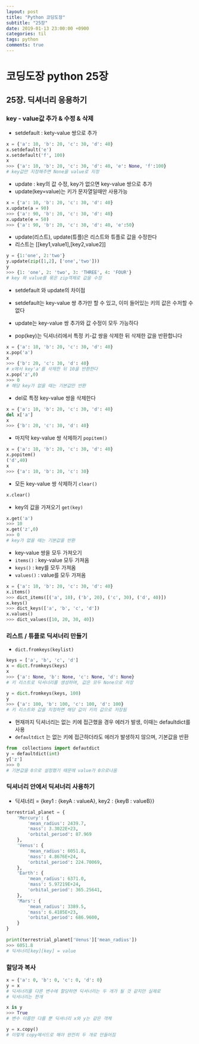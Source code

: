 ```yaml
---
layout: post
title: "Python 코딩도장"
subtitle: "25장"
date: 2019-01-13 23:00:00 +0900
categories: til
tags: python
comments: true
---
```


# 코딩도장 python 25장

## 25장. 딕셔너리 응용하기

### key - value값 추가 & 수정 & 삭제

- setdefault : kety-value	쌍으로 추가

```python
x = {'a': 10, 'b': 20, 'c': 30, 'd': 40}
x.setdefault('e')
x.setdefault('f', 100)
x
>>> {'a': 10, 'b': 20, 'c': 30, 'd': 40, 'e': None, 'f':100}
# key값만 지정해주면 None을 value로 지정
```

- update : key의 값 수정, key가 없으면 key-value 쌍으로 추가
- update(key=value)는 키가 문자열일때만 사용가능

```python
x = {'a': 10, 'b': 20, 'c': 30, 'd': 40}
x.update(a = 90)
>>> {'a': 90, 'b': 20, 'c': 30, 'd': 40}
x.update(e = 50)
>>> {'a': 90, 'b': 20, 'c': 30, 'd': 40, 'e':50}
```

- update(리스트), update(튜플)은 리스트와 튜플로 값을 수정한다
- 리스트는 [[key1,value1],[key2,value2]]

```python
y = {1:'one', 2:'two'}
y.update(zip([1,2], ['one','two']))
y
>>> {1: 'one', 2: 'two', 3: 'THREE', 4: 'FOUR'}
# key 와 value를 묶은 zip객체로 값을 수정
```

- setdefault 와 update의 차이점
- setdefault는 key-value 쌍 추가만 할 수 있고, 이미 들어있는 키의 값은 수저할 수 없다
- update는 key-value 쌍 추가와 값 수정이 모두 가능하다



- pop(key)는 딕셔너리에서 특정 키-값 쌍을 삭제한 뒤 삭제한 값을 반환합니다

```python
x = {'a': 10, 'b': 20, 'c': 30, 'd': 40}
x.pop('a')
x
>>> {'b': 20, 'c': 30, 'd': 40}
# x에서 key'a'를 삭제한 뒤 10을 반환한다
x.pop('z',0)
>>> 0
# 해당 key가 없을 때는 기본값만 반환
```

- del로 특정 key-value 쌍을 삭제한다

```python
x = {'a': 10, 'b': 20, 'c': 30, 'd': 40}
del x['a']
x
>>> {'b': 20, 'c': 30, 'd': 40}
```

- 마지막 key-value 쌍 삭제하기 `popitem()`

```python
x = {'a': 10, 'b': 20, 'c': 30, 'd': 40}
x.popitem()
('d',40)
x
>>> {'a': 10, 'b': 20, 'c': 30}
```

- 모든 key-value 쌍 삭제하기 `clear()`

```python
x.clear()
```

- key의 값을 가져오기 `get(key)`

```python
x.get('a')
>>> 10
x.get('z',0)
>>> 0
# key가 없을 때는 기본값을 반환
```

- key-value 쌍을 모두 가져오기
- `items()` : key-value 모두 가져옴
- `keys()` : key를 모두 가져옴
- `values()` : value를 모두 가져옴

```python
x = {'a': 10, 'b': 20, 'c': 30, 'd': 40}
x.items()
>>> dict_items([('a', 10), ('b', 20), ('c', 30), ('d', 40)])
x.keys()
>>> dict_keys(['a', 'b', 'c', 'd'])
x.values()
>>> dict_values([10, 20, 30, 40])

```

### 리스트 / 튜플로 딕셔너리 만들기

- `dict.fromkeys(keylist)`

```python
keys = ['a', 'b', 'c', 'd']
x = dict.fromkeys(keys)
x
>>> {'a': None, 'b': None, 'c': None, 'd': None}
# 키 리스트로 딕셔너리를 생성하며, 값은 모두 None으로 저장

y = dict.fromkeys(keys, 100)
y
>>> {'a': 100, 'b': 100, 'c': 100, 'd': 100}
# 키 리스트와 값을 지정하면 해당 값이 키의 값으로 저장됨
```

- 현재까지 딕셔너리는 없는 키에 접근했을 경우 에러가 발생, 이때는 defaultdict를사용
- `defaultdict` 는 없는 키에 접근하더라도 에러가 발생하지 않으며, 기본값을 반환

```python
from  collections import defautdict
y = defaultdict(int)
y['z']
>>> 0
# 기본값을 0으로 설정했기 때문에 value가 0으로나옴
```

### 딕셔너리 안에서 딕셔너리 사용하기

- 딕셔너리 = {key1 : {keyA : valueA}, key2 : {keyB : valueB}}

```python
terrestrial_planet = {
    'Mercury': {
        'mean_radius': 2439.7,
        'mass': 3.3022E+23,
        'orbital_period': 87.969
    },
    'Venus': {
        'mean_radius': 6051.8,
        'mass': 4.8676E+24,
        'orbital_period': 224.70069,
    },
    'Earth': {
        'mean_radius': 6371.0,
        'mass': 5.97219E+24,
        'orbital_period': 365.25641,
    },
    'Mars': {
        'mean_radius': 3389.5,
        'mass': 6.4185E+23,
        'orbital_period': 686.9600,
    }
}
 
print(terrestrial_planet['Venus']['mean_radius']) 
>>> 6051.8
# 딕셔너리[key][key] = value
```

### 할당과 복사

```python
x = {'a': 0, 'b': 0, 'c': 0, 'd': 0}
y = x
# 딕셔너리를 다른 변수에 할당하면 딕셔너리는 두 개가 될 것 같지만 실제로
# 딕셔너리는 한개

x is y
>>> True
# 변수 이름만 다를 뿐 딕셔너리 x와 y는 같은 객체

y = x.copy()
# 이렇게 copy메서드로 해야 완전히 두 개로 만들어짐
```



